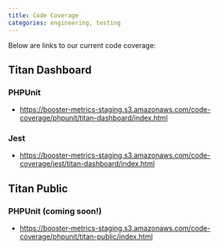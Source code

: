 ```yaml
---
title: Code Coverage
categories: engineering, testing
---
```

Below are links to our current code coverage:

## Titan Dashboard

### PHPUnit

- <https://booster-metrics-staging.s3.amazonaws.com/code-coverage/phpunit/titan-dashboard/index.html>

### Jest

- <https://booster-metrics-staging.s3.amazonaws.com/code-coverage/jest/titan-dashboard/index.html>

## Titan Public

### PHPUnit (coming soon!)

- <https://booster-metrics-staging.s3.amazonaws.com/code-coverage/phpunit/titan-public/index.html>
